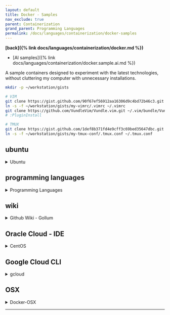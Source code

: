 ```yaml
---
layout: default
title: Docker - Samples
nav_exclude: true
parent: Containerization
grand_parent: Programming Languages
permalink: /docs/languages/containerization/docker-samples
---
```


__[back]({% link docs/languages/containerization/docker.md %})__

- [AI samples]({% link docs/languages/containerization/docker.sample.ai.md %})

A sample containers designed to experiment with the latest technologies,
without cluttering my computer with unnecessary installations.

```bash
mkdir -p ~/workstation/gists

# VIM
git clone https://gist.github.com/90f67ef56912aa16306d9c4bd72b46c3.git ~/workstation/gists/my-vimrc
ln -s -f ~/workstation/gists/my-vimrc/.vimrc ~/.vimrc
git clone https://github.com/VundleVim/Vundle.vim.git ~/.vim/bundle/Vundle.vim
# :PluginInstall

# TMUX
git clone https://gist.github.com/1def8b371fd4e9cff3c69bed35647dbc.git ~/workstation/gists/my-tmux-conf
ln -s -f ~/workstation/gists/my-tmux-conf/.tmux.conf ~/.tmux.conf
```

## ubuntu

<details markdown="block">
  <summary>
    Ubuntu
  </summary>

A Linux Docker container designed to experiment with the latest technologies,
without cluttering my computer with unnecessary installations.

```bash
# a docker for playing with new linux tools
# https://hub.docker.com/_/ubuntu
# $> docker image ls
#
# Automatically REMOVE THE CONTAINER when it exits
# $> mkdir -p ~/Downloads/temp
docker run \
  --name linux-learning --rm \
  --mount src=`realpath ~/Downloads/temp`,target=/home/local,type=bind \
  --workdir /home/local \
  -it ubuntu:22.04 bash
  # -p 8086:8086 \
  # --mount src=`pwd`,target=/home/local,type=bind \

# DETACH
# $> mkdir -p ~/Downloads/temp
docker run \
  --detach \
  --name linux-learning \
  --mount src=`realpath ~/Downloads/temp`,target=/home/local,type=bind \
  --workdir /home/local \
  -it ubuntu:22.04 bash
  # -p 8086:8086 \
  # --mount src=`pwd`,target=/home/local,type=bind \
# ...
docker exec -it linux-learning bash
docker stop linux-learning
docker start linux-learning
docker rm linux-learning
```

```sh
apt-get update
apt-get upgrade
apt-get install -y curl wget git vim

# gvm
# https://github.com/moovweb/gvm
apt-get install bison
apt-get install -y bsdmainutils binutils gcc make
bash < <(curl -s -S -L https://raw.githubusercontent.com/moovweb/gvm/master/binscripts/gvm-installer)
# Please restart your terminal session or to get started right away run
#  `source /root/.gvm/scripts/gvm`
#
# GVM USAGE
# gvm listall
# gvm install go1.22.1 -B
# gvm use go1.22.1
# gvm list

# pyenv
# Simple Python version management
# https://github.com/pyenv/pyenv
apt-get install -y zlib1g-dev
apt-get install -y make build-essential libssl-dev zlib1g-dev libbz2-dev libreadline-dev libsqlite3-dev wget curl llvm libncurses5-dev libncursesw5-dev xz-utils tk-dev libffi-dev liblzma-dev git
curl https://pyenv.run | bash
# Load pyenv-virtualenv
#  `export PYENV_ROOT="$HOME/.pyenv"`
#  `[[ -d $PYENV_ROOT/bin ]] && export PATH="$PYENV_ROOT/bin:$PATH"`
#  `eval "$(pyenv init -)"`
#
# PYENV USAGE
# pyenv install --list
# pyenv install -v 3.10.10
# pyenv install -v 3.12.2
# pyenv local 3.12.2
# pyenv versions

# nvm
# Node Version Manager - POSIX-compliant bash script to manage multiple active node.js versions
# https://github.com/nvm-sh/nvm
curl -o- https://raw.githubusercontent.com/nvm-sh/nvm/v0.39.7/install.sh | bash
# start using nvm or run the following to use it now
#  `export NVM_DIR="$HOME/.nvm"`
#  `[ -s "$NVM_DIR/nvm.sh" ] && \. "$NVM_DIR/nvm.sh"  # This loads nvm`
#  `[ -s "$NVM_DIR/bash_completion" ] && \. "$NVM_DIR/bash_completion"  # This loads nvm bash_completion`
#
# NVM USAGE
# nvm ls-remote
# nvm install v21.7.1
# nvm use v21.7.1

# rvm
# Ruby Version Manager (RVM)
# RVM is a command-line tool which allows you to easily install, manage, and
# work with multiple ruby environments from interpreters to sets of gems.
apt-get install -y bash make gnupg2 autoconf bison build-essential libssl-dev libyaml-dev libreadline6-dev zlib1g-dev libncurses5-dev libffi-dev libgdbm6 libgdbm-dev libdb-dev
# https://rvm.io/
# https://rvm.io/rvm/install
gpg2 --keyserver keyserver.ubuntu.com --recv-keys 409B6B1796C275462A1703113804BB82D39DC0E3 7D2BAF1CF37B13E2069D6956105BD0E739499BDB
curl -sSL https://get.rvm.io | bash -s stable
#  `source /usr/local/rvm/scripts/rvm`
#  `echo "source /usr/local/rvm/scripts/rvm" >> ~/.bash_profile`
# RVM USAGE
# https://rvm.io/rvm/basics
# rvm install 3.1.3
# rvm use 3.1.3
#
# Jekyll
# bundle install
# bundle exec jekyll serve --config _config_dev.yml --host 0.0.0.0 --port 8086
#  http://localhost:8086/

# rust
# Install Rust and Cargo
# https://doc.rust-lang.org/cargo/getting-started/installation.html
curl https://sh.rustup.rs -sSf | sh
# SSL peer certificate
apt-get install -y libssl-dev
# run one of the following (note the leading DOT):
#  `. "$HOME/.cargo/env"            # For sh/bash/zsh/ash/dash/pdksh`
#  `source "$HOME/.cargo/env.fish"  # For fish`
```

----
<br/>
<!-- Ubuntu -->
</details>

## programming languages

<details markdown="block">
  <summary>
    Programming Languages
  </summary>

A Docker container to experiment and learn new things without cluttering my computer with unnecessary installations.

```sh
mkdir -p ~/Downloads/temp
```

### Python

<details markdown="block">
  <summary>
    Python
  </summary>

```bash
# a docker for playing with Python
# https://hub.docker.com/_/python
# $> docker image ls
#
# Automatically REMOVE THE CONTAINER when it exits
docker run \
  --name python-learning --rm \
  --mount src=`realpath ~/Downloads/temp`,target=/home/local,type=bind \
  --workdir /home/local \
  -it python:3.12.2 bash
  # -p 8086:8086 \
  # --mount src=`pwd`,target=/home/local,type=bind \

# DETACH
docker run \
  --detach \
  --name python-learning \
  --mount src=`realpath ~/Downloads/temp`,target=/home/local,type=bind \
  --workdir /home/local \
  -it python:3.12.2 bash
  # -p 8086:8086 \
  # --mount src=`pwd`,target=/home/local,type=bind \
# ...
docker exec -it python-learning bash
docker stop python-learning
docker start python-learning
docker rm python-learning
```
<!-- Python -->
</details>

-----

<!-- Programming Languages -->
</details>

## wiki

<details markdown="block">
  <summary>
    Github Wiki - Gollum
  </summary>

```bash
# https://github.com/gollum/gollum/wiki/Gollum-via-Docker
# https://github.com/gollum/gollum#configuration
# https://github.com/gollum/gollum
#
# tells Docker to use the current working directory as the git repository you
# want to serve your wiki from
docker run \
  --name gh-wiki --rm \
  -p 4567:4567 \
  -v $(pwd):/wiki \
  gollumwiki/gollum:v5.3.0

docker stop gh-wiki
```

----
<br/>
<!-- Github Wiki - Gollum -->
</details>

## Oracle Cloud - IDE

<details markdown="block"><summary>CentOS</summary>

### Jupyter Notebook

<details markdown="block"><summary>CentOS - Jupyter</summary>

- [My notebooks]({% link docs/languages/python/notebook.md %}#centos)

```sh
#!/bin/bash

# chmod +x exec-docker-bash.sh
sudo docker exec -it python-learning bash

# see the ip address of the container
# $> curl ifconfig.me

# Run Jupyter Notebook
# $> jupyter notebook --allow-root --ip=0.0.0.0 --port=8888
```
```sh
#!/bin/bash

# chmod +x exec-docker-notebook-d.sh
sudo docker exec -d \
  -e GOPATH=/root/go \
  -e PATH=/root/go/bin:/usr/local/bin:/usr/local/sbin:/usr/sbin:/usr/bin:/sbin:/bin \
  -it python-learning \
  jupyter notebook \
    --allow-root --ip=0.0.0.0 --port=8888 \
    --NotebookApp.token='0fd8d941-9f43-49ef-b987-3efb21966bb9'

# generating UUID
# $> echo `uuidgen | tr '[:upper:]' '[:lower:]'`

# See the IP address of the container
# http://155.248.192.51:8088/
# $> curl ifconfig.me

# Run Jupyter Notebook
# $> jupyter notebook --allow-root --ip=0.0.0.0 --port=8888 --NotebookApp.token='xxxxxx'
```
```sh
#!/bin/bash

# chmod +x run-docker-d.sh
sudo docker run \
  --name python-learning --detach \
  --mount src=`pwd`,target=/home/local,type=bind \
  -p 8088:8888 \
  --workdir /home/local \
  -it python:3.12.2 bash

# ...
# docker exec -it python-learning bash
# docker stop python-learning
# docker start python-learning
# docker rm python-learning
```
```sh
#!/bin/bash

# chmod +x run-docker.sh
sudo docker run \
  --name python-learning --rm \
  --mount src=`pwd`,target=/home/local,type=bind \
  -p 8088:8888 \
  --workdir /home/local \
  -it python:3.12.2 bash
```

----
<br/>
<!-- CentOS - Jupyter -->
</details>

### Others

<details markdown="block"><summary>CentOS - Others</summary>

```sh
#!/bin/bash

# chmod +x run-docker-ttyd.sh
sudo docker run -d --name ttyd \
  --restart unless-stopped \
  -p 8083:8083 \
  -e TZ="America/Sao_Paulo" \
  --mount src="$(pwd)/workspace/ttyd",target=/root/workspace,type=bind \
  --privileged \
  -it tsl0922/ttyd:1.7.3 ttyd -p 8083 -c user:password bash

# docker exec -it --privileged ttyd bash
# docker exec -d --privileged ttyd dockerd
```

```sh
#!/bin/bash

# chmod +x exec-docker-ttyd.sh
# sudo docker run -d --name ttyd \
#   --restart unless-stopped \
#   -p 8083:8083 \
#   -e TZ="America/Sao_Paulo" \
#   --mount src="$(pwd)/workspace/ttyd",target=/root/workspace,type=bind \
#   --privileged \
#   -it tsl0922/ttyd:1.7.3 ttyd -p 8083 -c user:password bash

sudo docker exec -it --privileged ttyd bash
# docker exec -d --privileged ttyd dockerd
```

```sh
#!/bin/bash

# chmod +x run-docker-sftpgo.sh
sudo docker run --rm --name my-sftpgo \
   -p 8080:8080 \
   -e TZ="America/Sao_Paulo" \
   -e SFTPGO_DATA_PROVIDER__CREATE_DEFAULT_ADMIN=true \
   -e SFTPGO_DEFAULT_ADMIN_USERNAME=user \
   -e SFTPGO_DEFAULT_ADMIN_PASSWORD=password \
   --mount type=bind,source="$(pwd)/workspace/ttyd",target=/srv/sftpgo \
   -d drakkan/sftpgo:2.5.x

# docker exec -it my-sftpgo bash
```

![image](https://github.com/igorlima/unapologetic-snippets/assets/1886786/deaa0b2c-2451-48f2-87ab-064f3f7231cc)


----
<br/>
<!-- CentOS - Others -->
</details>

----
<br/>
<!-- CentOS -->
</details>


## Google Cloud CLI

<details markdown="block">
  <summary>
    gcloud
  </summary>

```bash
# Google Cloud CLI Docker
# https://cloud.google.com/sdk/docs/downloads-docker
#
# Artifact Registry
# https://gcr.io/google.com/cloudsdktool/google-cloud-cli
docker pull gcr.io/google.com/cloudsdktool/google-cloud-cli:468.0.0

# $> mkdir -p ~/Downloads/temp
docker run \
  --name google-cloud-cli --rm \
  --mount src=`realpath ~/Downloads/temp`,target=/home/local,type=bind \
  --workdir /home/local \
  -it \
  gcr.io/google.com/cloudsdktool/google-cloud-cli:468.0.0 \
  bash

# https://github.com/sigoden/aichat/blob/601288029dd7affa2115547a70c74b21d2003b66/config.example.yaml#L83
# https://github.com/sigoden/aichat/blob/5635ca6a58fb4a590419335b098b7317285bfb82/config.example.yaml#L146
# https://igorlima.github.io/unapologetic-snippets/docs/languages/shell/cli-ai#aichat
# https://igorlima.github.io/unapologetic-snippets/docs/languages/containerization/docker-samples-ai#aichat
gcloud auth application-default login
gcloud auth login
gcloud config set project PROJECT_ID
gcloud auth application-default set-quota-project PROJECT_ID

cp ~/.config/gcloud/application_default_credentials.json .
#
# REFERENCES:
# Docker Hub: https://hub.docker.com/r/google/cloud-sdk/tags
# Installing the Google Cloud CLI Docker image: https://cloud.google.com/sdk/docs/downloads-docker
# GitHub cloud-sdk-docker: https://github.com/GoogleCloudPlatform/cloud-sdk-docker/blob/fce92493b14e954ac026d5a087d0e7004e671562/README.md
# Google Cloud CLI - Release Notes: https://cloud.google.com/sdk/docs/release-notes
```
```sh
# Set the quota project with a REST request
# https://cloud.google.com/docs/authentication/rest#set-billing-project
curl -X POST \
  -H "Authorization: Bearer $(gcloud auth print-access-token)" \
  -H "x-goog-user-project: PROJECT_ID" \
  -H "Content-Type: application/json; charset=utf-8" \
  -d @request.json \
  "https://translation.googleapis.com/language/translate/v2"
```

- <details markdown="block"> <summary>VertexAI/Gemini through REST API</summary>
  
  <a id="vertexai-gemini-rest-api"></a>
  ```bash
  # Call Gemini with the Chat Completions API
  # - https://cloud.google.com/vertex-ai/generative-ai/docs/multimodal/call-vertex-using-openai-library#curl
  # Authenticate for using REST
  # - https://cloud.google.com/docs/authentication/rest#curl
  ({
  # https://cloud.google.com/vertex-ai/generative-ai/docs/multimodal/call-vertex-using-openai-library
  VERTEXAI_TOKEN=$(gcloud auth print-access-token)
  PROJECT_ID=xxxxxxxxxy
  LOCATION=xxxxxxxxz
  # https://cloud.google.com/vertex-ai/generative-ai/docs/multimodal/call-vertex-using-openai-library#supported-gemini-models
  MODEL_ID=google/gemini-1.5-flash
  curl -X POST \
    -H "Authorization: Bearer ${VERTEXAI_TOKEN}" \
    -H "Content-Type: application/json" \
    https://${LOCATION}-aiplatform.googleapis.com/v1/projects/${PROJECT_ID}/locations/${LOCATION}/endpoints/openapi/chat/completions \
    -d '{
      "model": "'$MODEL_ID'",
      "messages": [{
        "role": "user",
        "content": "Write a story about a magic backpack."
      }]
    }'
  })
  
  ({
  # Generate content with the Gemini Enterprise API
  # - https://cloud.google.com/vertex-ai/generative-ai/docs/model-reference/inference#request
  # https://cloud.google.com/vertex-ai/generative-ai/docs/model-reference/inference
  VERTEXAI_TOKEN=$(gcloud auth print-access-token)
  PROJECT_ID=xxxxxxxxxy
  LOCATION=xxxxxxxxz
  # https://cloud.google.com/vertex-ai/generative-ai/docs/model-reference/inference#supported-models
  MODEL_ID=gemini-1.5-flash
  curl -X POST \
    -H "Authorization: Bearer ${VERTEXAI_TOKEN}" \
    -H "Content-Type: application/json" \
    https://${LOCATION}-aiplatform.googleapis.com/v1/projects/${PROJECT_ID}/locations/${LOCATION}/publishers/google/models/${MODEL_ID}:generateContent \
    -d '{
      "contents": [{
        "role": "user",
        "parts": [{
          "text": "Write a story about a magic backpack."
        }]
      }]
    }'
  })
  ```
  </details>

----
<br/>
<!-- gcloud -->
</details>

## OSX

<details markdown="block">
  <summary>
    Docker-OSX
  </summary>

Run macOS VM in a Docker! Run near native OSX-KVM in Docker! X11 Forwarding! CI/CD for OS X Security Research! Docker mac Containers.
- [Docker-OSX github](https://github.com/sickcodes/Docker-OSX)
  - _https://github.com/sickcodes/Docker-OSX_
- [Docker HUB](https://hub.docker.com/r/sickcodes/docker-osx)
  - _https://hub.docker.com/r/sickcodes/docker-osx_

----
<br/>
<!-- Docker-OSX -->
</details>

---

[^1]: [...](...)
